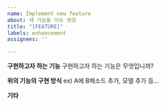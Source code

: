 ```yaml
---
name: Implement new feature
about: 새 기능을 이슈 생성
title: "[FEATURE]"
labels: enhancement
assignees: ''

---
```


**구현하고자 하는 기능**
구현하고자 하는 기능은 무엇입니까?

**위의 기능의 구현 방식**
ex) A에 B메소드 추가, 모델 추가 등...

**기타**
